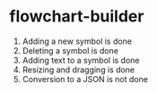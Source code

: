 # flowchart-builder
1) Adding a new symbol is done
2) Deleting a symbol is done
3) Adding text to a symbol is done
4) Resizing and dragging is done
5) Conversion to a JSON is not done

